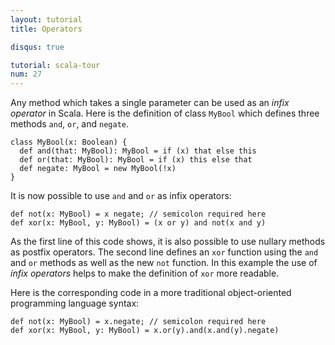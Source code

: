 ```yaml
---
layout: tutorial
title: Operators

disqus: true

tutorial: scala-tour
num: 27
---
```


Any method which takes a single parameter can be used as an *infix operator* in Scala. Here is the definition of class `MyBool` which defines three methods `and`, `or`, and `negate`.

    class MyBool(x: Boolean) {
      def and(that: MyBool): MyBool = if (x) that else this
      def or(that: MyBool): MyBool = if (x) this else that
      def negate: MyBool = new MyBool(!x)
    }

It is now possible to use `and` and `or` as infix operators:

    def not(x: MyBool) = x negate; // semicolon required here
    def xor(x: MyBool, y: MyBool) = (x or y) and not(x and y)

As the first line of this code shows, it is also possible to use nullary methods as postfix operators. The second line defines an `xor` function using the `and` and `or` methods as well as the new `not` function. In this example the use of _infix operators_ helps to make the definition of `xor` more readable.

Here is the corresponding code in a more traditional object-oriented programming language syntax:

    def not(x: MyBool) = x.negate; // semicolon required here
    def xor(x: MyBool, y: MyBool) = x.or(y).and(x.and(y).negate)
